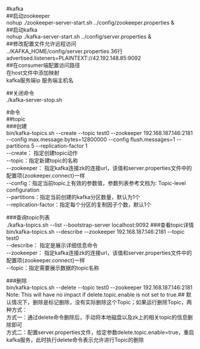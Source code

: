 #kafka  
##启动zookeeper  
nohup ./zookeeper-server-start.sh ../config/zookeeper.properties &  
##启动kafka  
nohup ./kafka-server-start.sh ../config/server.properties &  
##修改配置文件允许远程访问  
../KAFKA_HOME/config/server.properties 36行  
advertised.listeners=PLAINTEXT://42.192.148.85:9092  
##在consumer端配置访问路径  
在host文件中添加映射  
kafka服务端ip   服务端主机名  

##关闭命令  
./kafka-server-stop.sh  


#命令  
##topic  
###创建  
bin/kafka-topics.sh --create --topic test0 --zookeeper 192.168.187.146:2181 --config max.message.bytes=12800000 --config flush.messages=1 --partitions 5 --replication-factor 1  
--create： 指定创建topic动作  
--topic：指定新建topic的名称  
--zookeeper： 指定kafka连接zk的连接url，该值和server.properties文件中的配置项{zookeeper.connect}一样  
--config：指定当前topic上有效的参数值，参数列表参考文档为: Topic-level configuration  
--partitions：指定当前创建的kafka分区数量，默认为1个  
--replication-factor：指定每个分区的复制因子个数，默认1个  

###查询topic列表  
./kafka-topics.sh  --list --bootstrap-server localhost:9092
###查看topic详情  
bin/kafka-topics.sh --describe --zookeeper 192.168.187.146:2181  --topic test0  
--describe： 指定是展示详细信息命令  
--zookeeper： 指定kafka连接zk的连接url，该值和server.properties文件中的配置项{zookeeper.connect}一样  
--topic：指定需要展示数据的topic名称  


###删除  
bin/kafka-topics.sh --delete --topic test0 --zookeeper 192.168.187.146:2181  
Note: This will have no impact if delete.topic.enable is not set to true.## 默认情况下，删除是标记删除，没有实际删除这个Topic；如果运行删除Topic，两种方式：  
方式一：通过delete命令删除后，手动将本地磁盘以及zk上的相关topic的信息删除即可  
方式二：配置server.properties文件，给定参数delete.topic.enable=true，重启kafka服务，此时执行delete命令表示允许进行Topic的删除  
